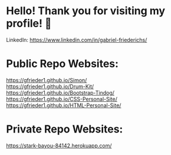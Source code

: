 # Hello! Thank you for visiting my profile! 💚
LinkedIn: https://www.linkedin.com/in/gabriel-friederichs/

# Public Repo Websites:
https://gfrieder1.github.io/Simon/ \
https://gfrieder1.github.io/Drum-Kit/ \
https://gfrieder1.github.io/Bootstrap-Tindog/ \
https://gfrieder1.github.io/CSS-Personal-Site/ \
https://gfrieder1.github.io/HTML-Personal-Site/

# Private Repo Websites:
https://stark-bayou-84142.herokuapp.com/
